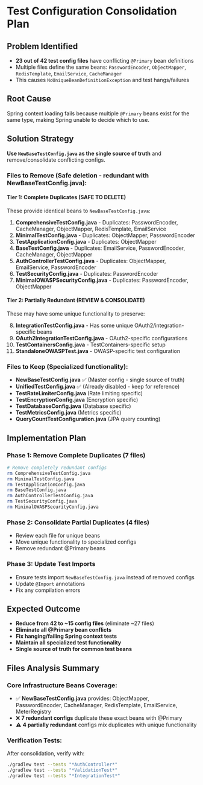 # Test Configuration Consolidation Plan

## Problem Identified
- **23 out of 42 test config files** have conflicting `@Primary` bean definitions
- Multiple files define the same beans: `PasswordEncoder`, `ObjectMapper`, `RedisTemplate`, `EmailService`, `CacheManager`
- This causes `NoUniqueBeanDefinitionException` and test hangs/failures

## Root Cause
Spring context loading fails because multiple `@Primary` beans exist for the same type, making Spring unable to decide which to use.

## Solution Strategy
**Use `NewBaseTestConfig.java` as the single source of truth** and remove/consolidate conflicting configs.

### Files to Remove (Safe deletion - redundant with NewBaseTestConfig.java):

#### Tier 1: Complete Duplicates (SAFE TO DELETE)
These provide identical beans to `NewBaseTestConfig.java`:

1. **ComprehensiveTestConfig.java** - Duplicates: PasswordEncoder, CacheManager, ObjectMapper, RedisTemplate, EmailService
2. **MinimalTestConfig.java** - Duplicates: ObjectMapper, PasswordEncoder  
3. **TestApplicationConfig.java** - Duplicates: ObjectMapper
4. **BaseTestConfig.java** - Duplicates: EmailService, PasswordEncoder, CacheManager, ObjectMapper
5. **AuthControllerTestConfig.java** - Duplicates: ObjectMapper, EmailService, PasswordEncoder
6. **TestSecurityConfig.java** - Duplicates: PasswordEncoder
7. **MinimalOWASPSecurityConfig.java** - Duplicates: PasswordEncoder, ObjectMapper

#### Tier 2: Partially Redundant (REVIEW & CONSOLIDATE)
These may have some unique functionality to preserve:

8. **IntegrationTestConfig.java** - Has some unique OAuth2/integration-specific beans
9. **OAuth2IntegrationTestConfig.java** - OAuth2-specific configurations
10. **TestContainersConfig.java** - TestContainers-specific setup
11. **StandaloneOWASPTest.java** - OWASP-specific test configuration

### Files to Keep (Specialized functionality):
- **NewBaseTestConfig.java** ✅ (Master config - single source of truth)
- **UnifiedTestConfig.java** ✅ (Already disabled - keep for reference)
- **TestRateLimiterConfig.java** (Rate limiting specific)
- **TestEncryptionConfig.java** (Encryption specific)
- **TestDatabaseConfig.java** (Database specific)
- **TestMetricsConfig.java** (Metrics specific)
- **QueryCountTestConfiguration.java** (JPA query counting)

## Implementation Plan

### Phase 1: Remove Complete Duplicates (7 files)
```bash
# Remove completely redundant configs
rm ComprehensiveTestConfig.java
rm MinimalTestConfig.java  
rm TestApplicationConfig.java
rm BaseTestConfig.java
rm AuthControllerTestConfig.java
rm TestSecurityConfig.java
rm MinimalOWASPSecurityConfig.java
```

### Phase 2: Consolidate Partial Duplicates (4 files)
- Review each file for unique beans
- Move unique functionality to specialized configs
- Remove redundant @Primary beans

### Phase 3: Update Test Imports
- Ensure tests import `NewBaseTestConfig.java` instead of removed configs
- Update `@Import` annotations
- Fix any compilation errors

## Expected Outcome
- **Reduce from 42 to ~15 config files** (eliminate ~27 files)
- **Eliminate all @Primary bean conflicts**
- **Fix hanging/failing Spring context tests**
- **Maintain all specialized test functionality**
- **Single source of truth for common test beans**

## Files Analysis Summary

### Core Infrastructure Beans Coverage:
- ✅ **NewBaseTestConfig.java** provides: ObjectMapper, PasswordEncoder, CacheManager, RedisTemplate, EmailService, MeterRegistry
- ❌ **7 redundant configs** duplicate these exact beans with @Primary
- ⚠️ **4 partially redundant** configs mix duplicates with unique functionality

### Verification Tests:
After consolidation, verify with:
```bash
./gradlew test --tests "*AuthController*"
./gradlew test --tests "*ValidationTest*" 
./gradlew test --tests "*IntegrationTest*"
```